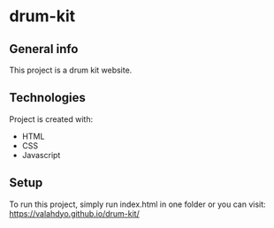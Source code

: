 # drum-kit

## General info
This project is a drum kit website.
	
## Technologies
Project is created with:
* HTML
* CSS
* Javascript
	
## Setup
To run this project, simply run index.html in one folder or you can visit: https://valahdyo.github.io/drum-kit/

